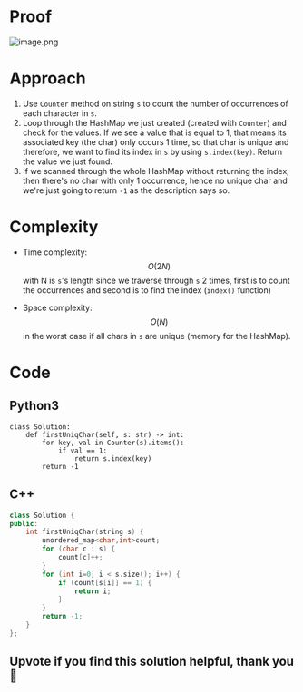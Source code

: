 # Proof
<!-- Describe your first thoughts on how to solve this problem. -->
![image.png](https://assets.leetcode.com/users/images/c8bf4d44-10ad-45fd-8495-d1911203fe89_1707110520.8508537.png)

# Approach
1. Use `Counter` method on string `s` to count the number of occurrences of each character in `s`.
2. Loop through the HashMap we just created (created with `Counter`) and check for the values. If we see a value that is equal to 1, that means its associated key (the char) only occurs 1 time, so that char is unique and therefore, we want to find its index in `s` by using `s.index(key)`. Return the value we just found.
3. If we scanned through the whole HashMap without returning the index, then there's no char with only 1 occurrence, hence no unique char and we're just going to return `-1` as the description says so.

# Complexity
- Time complexity: $$O(2N)$$ with N is `s`'s length since we traverse through `s` 2 times, first is to count the occurrences and second is to find the index (`index()` function)  
<!-- Add your time complexity here, e.g. $$O(n)$$ -->

- Space complexity: $$O(N)$$ in the worst case if all chars in `s` are unique (memory for the HashMap).
<!-- Add your space complexity here, e.g. $$O(n)$$ -->

# Code
## Python3
```python3 []
class Solution:
    def firstUniqChar(self, s: str) -> int:
        for key, val in Counter(s).items():
            if val == 1:
                return s.index(key)
        return -1
```
## C++
```cpp []
class Solution {
public:
    int firstUniqChar(string s) {
        unordered_map<char,int>count;
        for (char c : s) {
            count[c]++;
        }
        for (int i=0; i < s.size(); i++) {
            if (count[s[i]] == 1) {
                return i;
            }
        }
        return -1;
    }
};
```
## Upvote if you find this solution helpful, thank you 🤍
